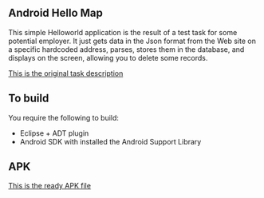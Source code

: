 ## Android Hello Map

This simple Helloworld application is the result of a test task for some potential employer. 
It just gets data in the Json format from the Web site on a specific hardcoded address, parses, stores them in the database, and displays on the screen, allowing you to delete some records.

[This is the original task description][1]


## To build

You require the following to build:

* Eclipse + ADT plugin
* Android SDK with installed the Android Support Library



## APK
 
[This is the ready APK file][2]



[1]: TaskDescription.html

[2]: APK
